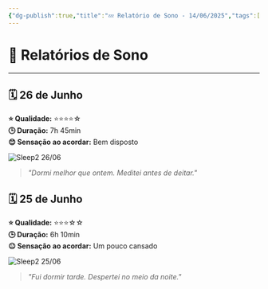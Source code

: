```yaml
---
{"dg-publish":true,"title":"💤 Relatório de Sono - 14/06/2025","tags":["sono"],"permalink":"/💤 Após sessão 1/","dgPassFrontmatter":true}
---
```


# 🌙 Relatórios de Sono

---

<div>

## 🗓️ 26 de Junho

**⭐ Qualidade:** ⭐⭐⭐⭐☆  
**🕒 Duração:** 7h 45min  
**😊 Sensação ao acordar:** Bem disposto

![Sleep2 26/06](sleep2_jun26.png)

> *"Dormi melhor que ontem. Meditei antes de deitar."*

</div>

<div>

## 🗓️ 25 de Junho

**⭐ Qualidade:** ⭐⭐⭐☆☆  
**🕒 Duração:** 6h 10min  
**😐 Sensação ao acordar:** Um pouco cansado

![Sleep2 25/06](sleep2_jun25.png)

> *"Fui dormir tarde. Despertei no meio da noite."*

</div>

